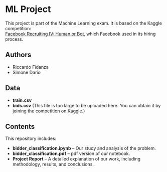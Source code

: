 # ML Project  

This project is part of the Machine Learning exam. It is based on the Kaggle competition:  
[Facebook Recruiting IV: Human or Bot](https://www.kaggle.com/competitions/facebook-recruiting-iv-human-or-bot),  which Facebook used in its hiring process.  

## Authors  
- Riccardo Fidanza
- Simone Dario  

## Data  
- **train.csv**  
- **bids.csv** (This file is too large to be uploaded here. You can obtain it by joining the competition on Kaggle.)  

## Contents  
This repository includes:  
- **bidder_classification.ipynb** – Our study and analysis of the problem.
- **bidder_classification.pdf** – pdf version of our notebook.  
- **Project Report** – A detailed explanation of our work, including methodology, results, and conclusions.  
